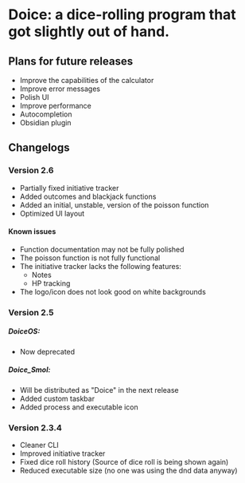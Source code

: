 # Doice: a dice-rolling program that got slightly out of hand.

## Plans for future releases

- Improve the capabilities of the calculator
- Improve error messages
- Polish UI
- Improve performance
- Autocompletion
- Obsidian plugin

## Changelogs

### Version 2.6

- Partially fixed initiative tracker
- Added outcomes and blackjack functions
- Added an initial, unstable, version of the poisson function
- Optimized UI layout

#### Known issues

- Function documentation may not be fully polished
- The poisson function is not fully functional
- The initiative tracker lacks the following features:
    - Notes
    - HP tracking
- The logo/icon does not look good on white backgrounds

### Version 2.5

##### DoiceOS:

- Now deprecated

##### Doice_Smol:

- Will be distributed as "Doice" in the next release
- Added custom taskbar
- Added process and executable icon

### Version 2.3.4

- Cleaner CLI
- Improved initiative tracker
- Fixed dice roll history (Source of dice roll is being shown again)
- Reduced executable size (no one was using the dnd data anyway)

